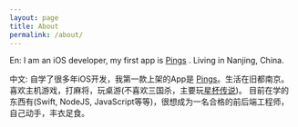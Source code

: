 ```yaml
---
layout: page
title: About
permalink: /about/
---
```


En:
I am an iOS developer, my first app is [Pings](https://itun.es/i6S57tp) .
Living in Nanjing, China. 



中文:
自学了很多年iOS开发，我第一款上架的App是 [Pings](https://itun.es/i6S57tp)。生活在旧都南京。
喜欢主机游戏，打麻将，玩桌游(不喜欢三国杀，主要玩[星杯传说](http://baike.baidu.com/view/4346693.htm))。
目前在学的东西有(Swift, NodeJS, JavaScript等等)，很想成为一名合格的前后端工程师，自己动手，丰衣足食。